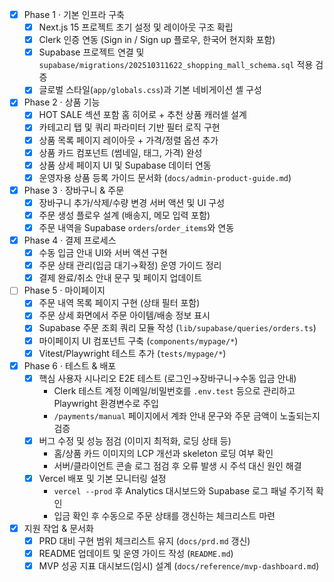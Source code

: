 - [x] Phase 1 · 기본 인프라 구축
  - [x] Next.js 15 프로젝트 초기 설정 및 레이아웃 구조 확립
  - [x] Clerk 인증 연동 (Sign in / Sign up 플로우, 한국어 현지화 포함)
  - [x] Supabase 프로젝트 연결 및 `supabase/migrations/202510311622_shopping_mall_schema.sql` 적용 검증
  - [x] 글로벌 스타일(`app/globals.css`)과 기본 네비게이션 셸 구성
- [x] Phase 2 · 상품 기능
  - [x] HOT SALE 섹션 포함 홈 히어로 + 추천 상품 캐러셀 설계
  - [x] 카테고리 탭 및 쿼리 파라미터 기반 필터 로직 구현
  - [x] 상품 목록 페이지 레이아웃 + 가격/정렬 옵션 추가
  - [x] 상품 카드 컴포넌트 (썸네일, 태그, 가격) 완성
  - [x] 상품 상세 페이지 UI 및 Supabase 데이터 연동
  - [x] 운영자용 상품 등록 가이드 문서화 (`docs/admin-product-guide.md`)
- [x] Phase 3 · 장바구니 & 주문
  - [x] 장바구니 추가/삭제/수량 변경 서버 액션 및 UI 구성
  - [x] 주문 생성 플로우 설계 (배송지, 메모 입력 포함)
  - [x] 주문 내역을 Supabase `orders`/`order_items`와 연동
- [x] Phase 4 · 결제 프로세스
  - [x] 수동 입금 안내 UI와 서버 액션 구현
  - [x] 주문 상태 관리(입금 대기→확정) 운영 가이드 정리
  - [x] 결제 완료/취소 안내 문구 및 페이지 업데이트
- [ ] Phase 5 · 마이페이지
  - [x] 주문 내역 목록 페이지 구현 (상태 필터 포함)
  - [x] 주문 상세 화면에서 주문 아이템/배송 정보 표시
  - [x] Supabase 주문 조회 쿼리 모듈 작성 (`lib/supabase/queries/orders.ts`)
  - [x] 마이페이지 UI 컴포넌트 구축 (`components/mypage/*`)
  - [x] Vitest/Playwright 테스트 추가 (`tests/mypage/*`)
- [x] Phase 6 · 테스트 & 배포
  - [x] 핵심 사용자 시나리오 E2E 테스트 (로그인→장바구니→수동 입금 안내)
    - Clerk 테스트 계정 이메일/비밀번호를 `.env.test` 등으로 관리하고 Playwright 환경변수로 주입
    - `/payments/manual` 페이지에서 계좌 안내 문구와 주문 금액이 노출되는지 검증
  - [x] 버그 수정 및 성능 점검 (이미지 최적화, 로딩 상태 등)
    - 홈/상품 카드 이미지의 LCP 개선과 skeleton 로딩 여부 확인
    - 서버/클라이언트 콘솔 로그 점검 후 오류 발생 시 주석 대신 원인 해결
  - [x] Vercel 배포 및 기본 모니터링 설정
    - `vercel --prod` 후 Analytics 대시보드와 Supabase 로그 패널 주기적 확인
    - 입금 확인 후 수동으로 주문 상태를 갱신하는 체크리스트 마련
- [x] 지원 작업 & 문서화
  - [x] PRD 대비 구현 범위 체크리스트 유지 (`docs/prd.md` 갱신)
  - [x] README 업데이트 및 운영 가이드 작성 (`README.md`)
  - [x] MVP 성공 지표 대시보드(임시) 설계 (`docs/reference/mvp-dashboard.md`)
